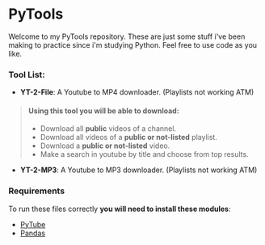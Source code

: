 # PyTools

Welcome to my PyTools repository.
These are just some stuff i've been making to practice since i'm studying Python.
Feel free to use code as you like.

### Tool List:

- **YT-2-File**: A Youtube to MP4 downloader. (Playlists not working ATM)
> #### Using this tool you will be able to download:
> - Download all **public** videos of a channel.
> - Download all videos of a **public or not-listed** playlist.
> - Download a **public or not-listed** video.
> - Make a search in youtube by title and choose from top results.

- **YT-2-MP3**: A Youtube to MP3 downloader. (Playlists not working ATM)

### Requirements

To run these files correctly **you will need to install these modules**:

- [PyTube](https://github.com/pytube/pytube)
- [Pandas](https://github.com/pandas-dev/pandas)
